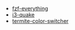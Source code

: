 * [fzf-everything](https://github.com/NearHuscarl/fzf-everything)
* [i3-quake](https://github.com/NearHuscarl/i3-quake)
* [termite-color-switcher](https://github.com/NearHuscarl/termite-color-switcher)
